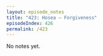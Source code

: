 ```yaml
---
layout: episode_notes
title: "423: Hosea — Forgiveness"
episodeIndex: 426
permalink: /423
---
```

No notes yet.

